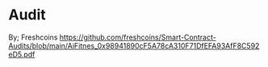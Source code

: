 # Audit

By; Freshcoins
https://github.com/freshcoins/Smart-Contract-Audits/blob/main/AiFitnes_0x98941890cF5A78cA310F71DfEFA93AfF8C592eD5.pdf
